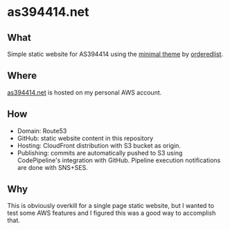 # as394414.net

## What
Simple static website for AS394414 using the [minimal theme](https://github.com/orderedlist/minimal) by [orderedlist](https://github.com/orderedlist).

## Where
[as394414.net](https://as394414.net) is hosted on my personal AWS account.

## How
- Domain: Route53
- GitHub: static website content in this repository
- Hosting: CloudFront distribution with S3 bucket as origin.
- Publishing: commits are automatically pushed to S3 using CodePipeline's integration with GitHub. Pipeline execution notifications are done with SNS+SES.

## Why
This is obviously overkill for a single page static website, but I wanted to test some AWS features and I figured this was a good way to accomplish that.
